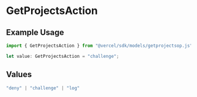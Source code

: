 # GetProjectsAction

## Example Usage

```typescript
import { GetProjectsAction } from "@vercel/sdk/models/getprojectsop.js";

let value: GetProjectsAction = "challenge";
```

## Values

```typescript
"deny" | "challenge" | "log"
```